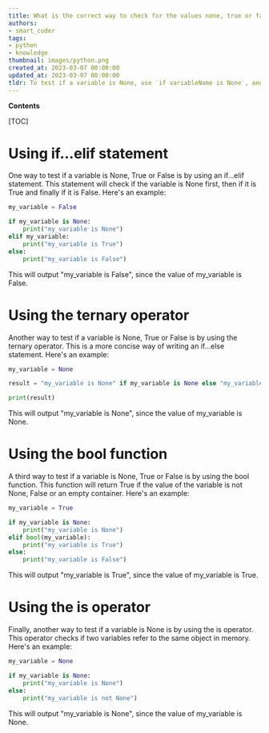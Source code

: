 ```yaml
---
title: What is the correct way to check for the values none, true or false in Python variables?
authors:
- smart_coder
tags:
- python
- knowledge
thumbnail: images/python.png
created_at: 2023-03-07 00:00:00
updated_at: 2023-03-07 00:00:00
tldr: To test if a variable is None, use `if variableName is None`, and to test if a boolean variable is True or False, use `if variableName`, and `if not variableName` respectively.
---
```


**Contents**

[TOC]

# Using if...elif statement

One way to test if a variable is None, True or False is by using an if...elif statement. This statement will check if the variable is None first, then if it is True and finally if it is False. Here's an example:

```python
my_variable = False

if my_variable is None:
    print("my_variable is None")
elif my_variable:
    print("my_variable is True")
else:
    print("my_variable is False")
```

This will output "my_variable is False", since the value of my_variable is False.

# Using the ternary operator

Another way to test if a variable is None, True or False is by using the ternary operator. This is a more concise way of writing an if...else statement. Here's an example:

```python
my_variable = None

result = "my_variable is None" if my_variable is None else "my_variable is True" if my_variable else "my_variable is False"

print(result)
```

This will output "my_variable is None", since the value of my_variable is None.

# Using the bool function

A third way to test if a variable is None, True or False is by using the bool function. This function will return True if the value of the variable is not None, False or an empty container. Here's an example:

```python
my_variable = True

if my_variable is None:
    print("my_variable is None")
elif bool(my_variable):
    print("my_variable is True")
else:
    print("my_variable is False")
```

This will output "my_variable is True", since the value of my_variable is True.

# Using the is operator

Finally, another way to test if a variable is None is by using the is operator. This operator checks if two variables refer to the same object in memory. Here's an example:

```python
my_variable = None

if my_variable is None:
    print("my_variable is None")
else:
    print("my_variable is not None")
```

This will output "my_variable is None", since the value of my_variable is None.
